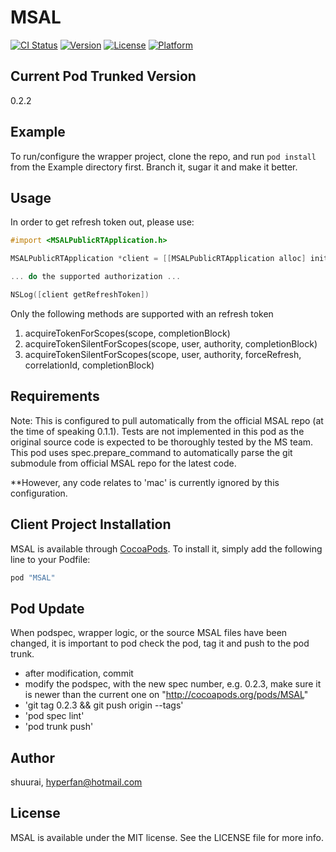 # MSAL

[![CI Status](http://img.shields.io/travis/shuurai/MSAL.svg?style=flat)](https://travis-ci.org/shuurai/MSAL)
[![Version](https://img.shields.io/cocoapods/v/MSAL.svg?style=flat)](http://cocoapods.org/pods/MSAL)
[![License](https://img.shields.io/cocoapods/l/MSAL.svg?style=flat)](http://cocoapods.org/pods/MSAL)
[![Platform](https://img.shields.io/cocoapods/p/MSAL.svg?style=flat)](http://cocoapods.org/pods/MSAL)


## Current Pod Trunked Version

0.2.2


## Example

To run/configure the wrapper project, clone the repo, and run `pod install` from the Example directory first. Branch it, sugar it and make it better.


## Usage

In order to get refresh token out, please use:

```objective-c
#import <MSALPublicRTApplication.h> 

MSALPublicRTApplication *client = [[MSALPublicRTApplication alloc] initWithClientId:CLIENT_ID error:&error];

... do the supported authorization ...

NSLog([client getRefreshToken])


```

Only the following methods are supported with an refresh token

1. acquireTokenForScopes(scope, completionBlock) 
2. acquireTokenSilentForScopes(scope, user, authority, completionBlock)
3. acquireTokenSilentForScopes(scope, user, authority, forceRefresh, correlationId, completionBlock)


## Requirements

Note: This is configured to pull automatically from the official MSAL repo (at the time of speaking 0.1.1). Tests are not implemented in this pod as the original source code is expected to be thoroughly tested by the MS team. This pod uses spec.prepare_command to automatically parse the git submodule from official MSAL repo for the latest code.

**However, any code relates to 'mac' is currently ignored by this configuration.


## Client Project Installation

MSAL is available through [CocoaPods](http://cocoapods.org). To install
it, simply add the following line to your Podfile:

```ruby
pod "MSAL"
```


## Pod Update

When podspec, wrapper logic, or the source MSAL files have been changed, it is important to pod check the pod, tag it and push to the pod trunk.

  - after modification, commit
  - modify the podspec, with the new spec number, e.g. 0.2.3, make sure it is newer than the current one on "http://cocoapods.org/pods/MSAL"
  - 'git tag 0.2.3 && git push origin --tags'
  - 'pod spec lint'
  - 'pod trunk push'



## Author

shuurai, hyperfan@hotmail.com

## License

MSAL is available under the MIT license. See the LICENSE file for more info.
